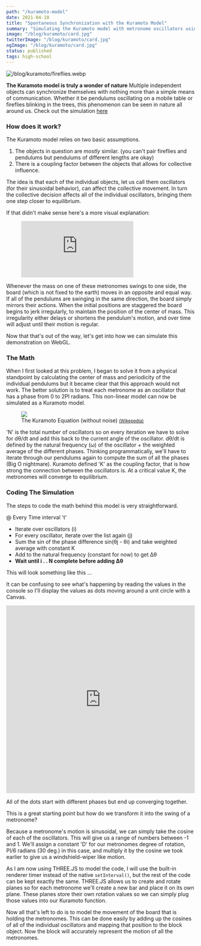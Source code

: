 ```yaml
---
path: "/kuramoto-model"
date: 2021-04-10
title: "Spontaneous Synchronization with the Kuramoto Model"
summary: "Simulating the Kuramoto model with metronome oscillators using THREE.js"
image: "/blog/kuramoto/card.jpg"
twitterImage: "/blog/kuramoto/card.jpg"
ogImage: "/blog/kuramoto/card.jpg"
status: published
tags: high-school
---
```




![/blog/kuramoto/fireflies.webp](/blog/kuramoto/fireflies.webp)

<b>The Kuramoto model is truly a wonder of nature</b> Multiple independent objects can synchronize themselves with nothing more than a simple means of communication. Whether it be pendulums oscillating on a mobile table or fireflies blinking in the trees, this phenomenon can be seen in nature all around us. Check out the simulation <a href="https://nathanielc.com/sketches/kuramoto/">here</a>


### How does it work?
The Kuramoto model relies on two basic assumptions.
1. The objects in question are *mostly* similar. (you can't pair fireflies and pendulums but pendulums of different lengths are okay)
2. There is a coupling factor between the objects that allows for collective influence.

The idea is that each of the individual objects, let us call them oscillators (for their sinusoidal behavior), can affect the collective movement. In turn the collective decision affects all of the individual oscillators, bringing them one step closer to equilibrium. 

If that didn't make sense here's a more visual explanation:
<figure class="centered">
    <iframe src="https://www.youtube.com/embed/T58lGKREubo" title="YouTube video player" frameborder="0" allow="accelerometer; autoplay; clipboard-write; encrypted-media; gyroscope; picture-in-picture" allowfullscreen></iframe>
</figure>

Whenever the mass on one of these metronomes swings to one side, the board (which is not fixed to the earth) moves in an opposite and equal way. If all of the pendulums are swinging in the same direction, the board simply mirrors their actions. When the initial positions are staggered the board begins to jerk irregularly, to maintain the position of the center of mass. This irregularity either delays or shortens the pendulum's motion, and over time will adjust until their motion is regular.

Now that that's out of the way, let's get into how we can simulate this demonstration on WebGL.

### The Math
When I first looked at this problem, I began to solve it from a physical standpoint by calculating the center of mass and periodicity of the individual pendulums but it became clear that this approach would not work. The better solution is to treat each metronome as an oscillator that has a phase from 0 to 2PI radians. This non-linear model can now be simulated as a Kuramoto model. 

<figure class="centered">
    <img src = "https://wikimedia.org/api/rest_v1/media/math/render/svg/ea0b4e5c311c1029620dfdae47ca914bf7d68c73">
    <figcaption> The Kuramoto Equation (without noise) <small><a href="https://en.wikipedia.org/wiki/Kuramoto_model">(Wikepedia)</a></small></figcaption>
</figure>

'N' is the total number of oscillators so on every iteration we have to solve for dθ/dt and add this back to the current angle of the oscillator. dθ/dt is defined by the natural frequency (ω) of the oscillator + the weighted average of the different phases. Thinking programmatically, we'll have to iterate through our pendulums again to compute the sum of all the phases (Big O nightmare). Kuramoto defined 'K' as the coupling factor, that is how strong the connection between the oscillators is. At a critical value K, the metronomes will converge to equilibrium.


### Coding The Simulation

The steps to code the math behind this model is very straightforward.

@ Every Time interval 't'
- Iterate over oscillators (i)
- For every oscillator, iterate over the list again (j)
- Sum the sin of the phase difference sin(θj - θi) and take weighted average with constant K
- Add to the natural frequency (constant for now) to get Δθ
- **Wait until i . . N complete before adding Δθ**

This will look something like this ...

<Gist id="dcbbb8245f3f9cc35d2586e54a1fb467"></Gist>


It can be confusing to see what's happening by reading the values in the console so I'll display the values as dots moving around a unit circle with a Canvas.

<iframe height="500" style="width: 100%;" scrolling="no" title="Kuramoto p1" src="https://codepen.io/nathanielcherian/embed/preview/GRrxaZW?height=265&theme-id=dark&default-tab=js,result" frameborder="no" loading="lazy" allowtransparency="true" allowfullscreen="true">
  See the Pen <a href='https://codepen.io/nathanielcherian/pen/GRrxaZW'>Kuramoto p1</a> by Nathaniel Cherian
  (<a href='https://codepen.io/nathanielcherian'>@nathanielcherian</a>) on <a href='https://codepen.io'>CodePen</a>.
</iframe>

All of the dots start with different phases but end up converging together.

This is a great starting point but how do we transform it into the swing of a metronome?

Because a metronome's motion is sinusoidal, we can simply take the cosine of each of the oscillators. This will give us a range of numbers between -1 and 1. We'll assign a constant 'D' for our metronomes degree of rotation, PI/6 radians (30 deg.) in this case, and multiply it by the cosine we took earlier to give us a windshield-wiper like motion.

As I am now using THREE.JS to model the code, I will use the built-in renderer timer instead of the native ```setInterval()```, but the rest of the code can be kept exactly the same. THREE.JS allows us to create and rotate planes so for each metronome we'll create a new bar and place it on its own plane. These planes store their own rotation values so we can simply plug those values into our Kuramoto function.

Now all that's left to do is to model the movement of the board that is holding the metronomes. This can be done easily by adding up the cosines of all of the individual oscillators and mapping that position to the block object. Now the block will accurately represent the motion of all the metronomes.

